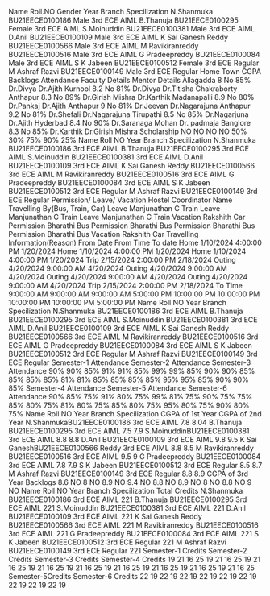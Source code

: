 Name Roll.NO Gender Year Branch Specilization N.Shanmuka BU21EECE0100186 Male 3rd ECE AIML B.Thanuja BU21EECE0100295 Female 3rd ECE AIML S.Moinuddin BU21EECE0100381 Male 3rd ECE AIML D.Anil BU21EECE0100109 Male 3rd ECE AIML K Sai Ganesh Reddy BU21EECE0100566 Male 3rd ECE AIML M Ravikiranreddy BU21EECE0100516 Male 3rd ECE AIML G Pradeepreddy BU21EECE0100084 Male 3rd ECE AIML S K Jabeen BU21EECE0100512 Female 3rd ECE Regular M Ashraf Razvi BU21EECE0100149 Male 3rd ECE Regular Home Town CGPA Backlogs Attendance Faculty Details Mentor Details Allagadda 8 No 85% Dr.Divya Dr.Ajith Kurnool 8.2 No 81% Dr.Divya Dr.Titisha Chakraborty Anthapur 8.3 No 89% Dr.Girish Mishra Dr.Karthik Madanapalli 8.9 No 80% Dr.Pankaj Dr.Ajith Anthapur 9 No 81% Dr.Jeevan Dr.Nagarajuna Anthapur 9.2 No 81% Dr.Shefali Dr.Nagarajuna Tirupathi 8.5 No 85% Dr.Nagarjuna Dr.Ajith Hyderbad 8.4 No 90% Dr.Saranaga Mohan Dr. padmaja Banglore 8.3 No 85% Dr.Karthik Dr.Girish Mishra Scholarship NO NO NO NO 50% 30% 75% 90% 25% Name Roll NO Year Branch Specilization N.Shanmuka BU21EECE0100186 3rd ECE AIML B.Thanuja BU21EECE0100295 3rd ECE AIML S.Moinuddin BU21EECE0100381 3rd ECE AIML D.Anil BU21EECE0100109 3rd ECE AIML K Sai Ganesh Reddy BU21EECE0100566 3rd ECE AIML M Ravikiranreddy BU21EECE0100516 3rd ECE AIML G Pradeepreddy BU21EECE0100084 3rd ECE AIML S K Jabeen BU21EECE0100512 3rd ECE Regular M Ashraf Razvi BU21EECE0100149 3rd ECE Regular Permission/ Leave/ Vacation Hostel Coordinator Name Travelling By(Bus, Train, Car) Leave Manjunathan C Train Leave Manjunathan C Train Leave Manjunathan C Train Vacation Rakshith Car Permission Bharathi Bus Permission Bharathi Bus Permission Bharathi Bus Permission Bharathi Bus Vacation Rakshith Car Travelling Information(Reason) From Date From Time To date Home 1/10/2024 4:00:00 PM 1/20/2024 Home 1/10/2024 4:00:00 PM 1/20/2024 Home 1/10/2024 4:00:00 PM 1/20/2024 Trip 2/15/2024 2:00:00 PM 2/18/2024 Outing 4/20/2024 9:00:00 AM 4/20/2024 Outing 4/20/2024 9:00:00 AM 4/20/2024 Outing 4/20/2024 9:00:00 AM 4/20/2024 Outing 4/20/2024 9:00:00 AM 4/20/2024 Trip 2/15/2024 2:00:00 PM 2/18/2024 To Time 9:00:00 AM 9:00:00 AM 9:00:00 AM 5:00:00 PM 10:00:00 PM 10:00:00 PM 10:00:00 PM 10:00:00 PM 5:00:00 PM Name Roll NO Year Branch Specilization N.Shanmuka BU21EECE0100186 3rd ECE AIML B.Thanuja BU21EECE0100295 3rd ECE AIML S.Moinuddin BU21EECE0100381 3rd ECE AIML D.Anil BU21EECE0100109 3rd ECE AIML K Sai Ganesh Reddy BU21EECE0100566 3rd ECE AIML M Ravikiranreddy BU21EECE0100516 3rd ECE AIML G Pradeepreddy BU21EECE0100084 3rd ECE AIML S K Jabeen BU21EECE0100512 3rd ECE Regular M Ashraf Razvi BU21EECE0100149 3rd ECE Regular Semester-1 Attendance Semester-2 Attendance Semester-3 Attendance 90% 90% 85% 91% 91% 85% 99% 99% 85% 90% 90% 85% 85% 85% 85% 81% 81% 85% 85% 85% 85% 95% 95% 85% 90% 90% 85% Semester-4 Attendance Semester-5 Attendance Semester-6 Attendance 90% 85% 75% 91% 80% 75% 99% 81% 75% 90% 75% 75% 85% 80% 75% 81% 80% 75% 85% 80% 75% 95% 80% 75% 90% 80% 75% Name Roll NO Year Branch Specilization CGPA of 1st Year CGPA of 2nd Year N.ShanmukaBU21EECE0100186 3rd ECE AIML 7.8 8.04 B.Thanuja BU21EECE0100295 3rd ECE AIML 7.5 7.9 S.MoinuddinBU21EECE0100381 3rd ECE AIML 8.8 8.8 D.Anil BU21EECE0100109 3rd ECE AIML 9.8 9.5 K Sai GaneshBU21EECE0100566 Reddy 3rd ECE AIML 8.8 8.5 M Ravikiranreddy BU21EECE0100516 3rd ECE AIML 9.5 9 G Pradeepreddy BU21EECE0100084 3rd ECE AIML 7.8 7.9 S K Jabeen BU21EECE0100512 3rd ECE Regular 8.5 8.7 M Ashraf Razvi BU21EECE0100149 3rd ECE Regular 8.8 8.9 CGPA of 3rd Year Backlogs 8.6 NO 8 NO 8.9 NO 9.4 NO 8.8 NO 8.9 NO 8 NO 8.8 NO 9 NO Name Roll NO Year Branch Specilization Total Credits N.Shanmuka BU21EECE0100186 3rd ECE AIML 221 B.Thanuja BU21EECE0100295 3rd ECE AIML 221 S.Moinuddin BU21EECE0100381 3rd ECE AIML 221 D.Anil BU21EECE0100109 3rd ECE AIML 221 K Sai Ganesh Reddy BU21EECE0100566 3rd ECE AIML 221 M Ravikiranreddy BU21EECE0100516 3rd ECE AIML 221 G Pradeepreddy BU21EECE0100084 3rd ECE AIML 221 S K Jabeen BU21EECE0100512 3rd ECE Regular 221 M Ashraf Razvi BU21EECE0100149 3rd ECE Regular 221 Semester-1 Credits Semester-2 Credits Semester-3 Credits Semester-4 Credits 19 21 16 25 19 21 16 25 19 21 16 25 19 21 16 25 19 21 16 25 19 21 16 25 19 21 16 25 19 21 16 25 19 21 16 25 Semester-5Credits Semester-6 Credits 22 19 22 19 22 19 22 19 22 19 22 19 22 19 22 19 22 19
